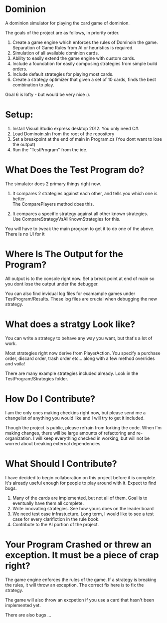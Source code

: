 Dominion
========

A dominion simulator for playing the card game of dominion.

The goals of the project are as follows, in priority order.

  1) Create a game engine which enforces the rules of Dominoin the game.
     Separation of Game Rules from AI or heuristics is required.  
  2) Simulation of all available dominion cards.
  3) Ability to easily extend the game engine with custom cards.
  4) Include a foundation for easily composing strategies from simple build orders.
  5) Include default strategies for playing most cards. 
  6) Create a strategy optimizer that given a set of 10 cards, finds the best combination to play.
  
Goal 6 is lofty - but would be very nice :).

Setup:   
======

  1) Install Visual Studio express desktop 2012.  You only need C#.   
  2) Load Dominoin.sln from the root of the repository
  3) Set a breakpoint at the end of main in Program.cs   (You dont want to lose the output)
  3) Run the "TestProgram" from the ide.  
  
What Does the Test Program do?
==============================

The simulator does 2 primary things right now.  

1) It compares 2 strategies against each other, and tells you which one is better.  
   The ComparePlayers method does this.

2) It compares a specific strategy against all other known strategies.  
   Use CompareStrategyVsAllKnownStrategies for this.

You will have to tweak the  main program to get it to do one of the above.  There is no UI for it

Where Is The Output for the Program?
=====================================

All output is to the console right now.  Set a break point at end of main so you dont lose
the output under the debugger.

You can also find invidual log files for examample games under TestProgram/Results.   These
log files are crucial when debugging the new strategy.

What does a stratgy Look like?
===============================

You can write a strategy to behave any way you want, but that's a lot of work.  

Most strategies right now derive from PlayerAction.  You specify a purchase order, discard order, 
trash order etc... along with a few method overrides and voila!

There are many example strategies included already.  Look in the TestProgram/Strategies folder. 

How Do I Contribute?
====================

I am the only ones making checkins right now, but please send me a changelist of anything you would like and 
I will try to get it included.

Though the project is public, please refrain from forking the code.  When I'm making changes, 
there will be large amounts of refactoring and re-organization.  I will keep everything checked in working, but
will not be worred about breaking external dependencies.

What Should I Contribute?
=========================

I have decided to begin collaboration on this project before it is complete.  It's already useful enough
for people to play around with it.  Expect to find bugs.

1) Many of the cards are implemented, but not all of them.  Goal is to eventually have them all complete.
2) Write innovating strategies.  See how yours does on the leader board
3) We need test case infrastucture.  Long term, I would like to see a test case for every clarifiction in the rule book.  
4) Contribute to the AI portion of the project.  

Your Program Crashed or threw an exception.  It must be a piece of crap right?
==============================================================================

The game engine enforces the rules of the game.  If a strategy is breaking the rules, it will throw an exception.
The correct fix here is to fix the strategy.

The game will also throw an excpetion if you use a card that hasn't been implemented yet.

There are also bugs ...




